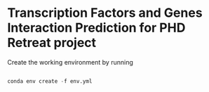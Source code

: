 # Transcription Factors and Genes Interaction Prediction for PHD Retreat project


Create the working environment by running

```python

conda env create -f env.yml
```


